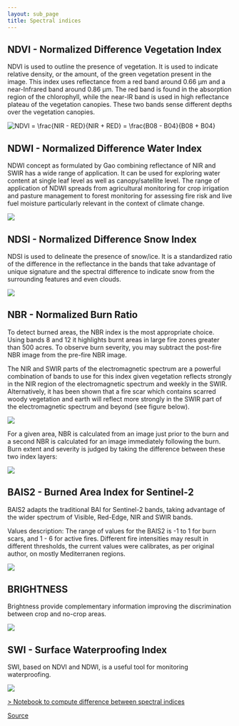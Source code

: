 ```yaml
---
layout: sub_page
title: Spectral indices
---
```


<a href="https://nicolasdeffense.github.io/eo-toolbox/notebooks/6_Spectral_indices/spectral_indices.html"> <i class="fas fa-eye fa-2x"></i></a>
<a href="https://nicolasdeffense.github.io/eo-toolbox/notebooks/6_Spectral_indices/spectral_indices.ipynb"> <i class="fas fa-download fa-2x"></i></a>


## NDVI - Normalized Difference Vegetation Index

NDVI is used to outline the presence of vegetation. It is used to indicate relative density, or the amount, of the green vegetation present in the image. This index uses reflectance from a red band around 0.66 μm and a near-Infrared band around 0.86 μm. The red band is found in the absorption region of the chlorophyll, while the near-IR band is used in high reflectance plateau of the vegetation canopies. These two bands sense different depths over the vegetation canopies.


<img src="https://latex.codecogs.com/svg.latex?NDVI = \frac{NIR - RED}{NIR + RED} = \frac{B08 - B04}{B08 + B04}" title="NDVI = \frac{NIR - RED}{NIR + RED} = \frac{B08 - B04}{B08 + B04}"/>


## NDWI - Normalized Difference Water Index

NDWI concept as formulated by Gao combining reflectance of NIR and SWIR has a wide range of application. It can be used for exploring water content at single leaf level as well as canopy/satellite level. The range of application of NDWI spreads from agricultural monitoring for crop irrigation and pasture management to forest monitoring for assessing fire risk and live fuel moisture particularly relevant in the context of climate change.

<img src="https://latex.codecogs.com/svg.latex? NDWI = \frac{NIR - SWIR}{NIR + SWIR} = \frac{B08 - B11}{B08 + B11}"/>

## NDSI - Normalized Difference Snow Index

NDSI is used to delineate the presence of snow/ice. It is a standardized ratio of the difference in the reflectance in the bands that take advantage of unique signature and the spectral difference to indicate snow from the surrounding features and even clouds.

<img src="https://latex.codecogs.com/svg.latex? NDSI = \frac{GREEN - SWIR}{GREEN + SWIR} = \frac{B03 - B11}{B03 + B11}"/>


## NBR - Normalized Burn Ratio

To detect burned areas, the NBR index is the most appropriate choice. Using bands 8 and 12 it highlights burnt areas in large fire zones greater than 500 acres. To observe burn severity, you may subtract the post-fire NBR image from the pre-fire NBR image.

The NIR and SWIR parts of the electromagnetic spectrum are a powerful combination of bands to use for this index given vegetation reflects strongly in the NIR region of the electromagnetic spectrum and weekly in the SWIR. Alternatively, it has been shown that a fire scar which contains scarred woody vegetation and earth will reflect more strongly in the SWIR part of the electromagnetic spectrum and beyond (see figure below).

<img src="https://latex.codecogs.com/svg.latex? NBR = \frac{NIR - SWIR}{NIR + SWIR} = \frac{B08 - B12}{B08 + B12}"/>


For a given area, NBR is calculated from an image just prior to the burn and a second NBR is calculated for an image immediately following the burn. Burn extent and severity is judged by taking the difference between these two index layers:

<img src="https://latex.codecogs.com/svg.latex? dNBR = NBR_{prefire} - NBR_{postfire}"/>


## BAIS2 - Burned Area Index for Sentinel-2

BAIS2 adapts the traditional BAI for Sentinel-2 bands, taking advantage of the wider spectrum of Visible, Red-Edge, NIR and SWIR bands.

Values description: The range of values for the BAIS2 is -1 to 1 for burn scars, and 1 - 6 for active fires. Different fire intensities may result in different thresholds, the current values were calibrates, as per original author, on mostly Mediterranen regions.

<img src="https://latex.codecogs.com/svg.latex? BAIS2 = \left(1-\sqrt{\frac{B06*B07*B8A}{B4}}\right) *\left(\frac{B12-B8A}{\sqrt{B12+B8A}}+1\right)"/>

## BRIGHTNESS

Brightness provide complementary information improving the discrimination between crop and no-crop areas.

<img src="https://latex.codecogs.com/svg.latex? Brightness = \sqrt{GREEN^{2}+RED^{2}+NIR^{2}+SWIR^{2}} = \sqrt{B03^{2}+B04^{2}+B08^{2}+B11^{2}}"/>

## SWI - Surface Waterproofing Index

SWI, based on NDVI and NDWI, is a useful tool for monitoring waterproofing.

<img src="https://latex.codecogs.com/svg.latex? SWI = (NDVI - NDWI)^2"/>





[> Notebook to compute difference between spectral indices](https://nicolasdeffense.github.io/eo-toolbox/notebooks/6_Spectral_indices/spectral_indices_difference.html)


[Source](https://eos.com/make-an-analysis/index-stack/)